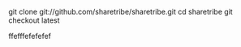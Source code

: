git clone git://github.com/sharetribe/sharetribe.git
cd sharetribe
git checkout latest

ffefffefefefef
